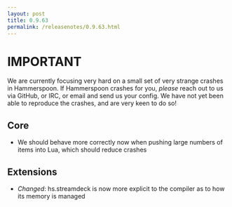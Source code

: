 ```yaml
---
layout: post
title: 0.9.63
permalink: /releasenotes/0.9.63.html
---
```


# IMPORTANT
We are currently focusing very hard on a small set of very strange crashes in Hammerspoon.
If Hammerspoon crashes for you, *please* reach out to us via GitHub, or IRC, or email and send us your config. We have not yet been able to reproduce the crashes, and are very keen to do so!

## Core

 * We should behave more correctly now when pushing large numbers of items into Lua, which should reduce crashes

## Extensions

 * *Changed*: hs.streamdeck is now more explicit to the compiler as to how its memory is managed
